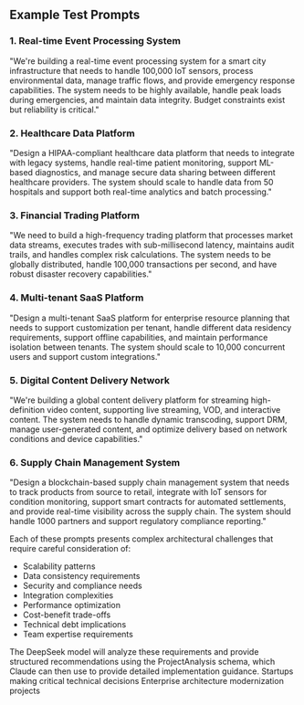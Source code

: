 ## Example Test Prompts

### 1. Real-time Event Processing System
"We're building a real-time event processing system for a smart city infrastructure that needs to handle 100,000 IoT sensors, process environmental data, manage traffic flows, and provide emergency response capabilities. The system needs to be highly available, handle peak loads during emergencies, and maintain data integrity. Budget constraints exist but reliability is critical."

### 2. Healthcare Data Platform
"Design a HIPAA-compliant healthcare data platform that needs to integrate with legacy systems, handle real-time patient monitoring, support ML-based diagnostics, and manage secure data sharing between different healthcare providers. The system should scale to handle data from 50 hospitals and support both real-time analytics and batch processing."

### 3. Financial Trading Platform
"We need to build a high-frequency trading platform that processes market data streams, executes trades with sub-millisecond latency, maintains audit trails, and handles complex risk calculations. The system needs to be globally distributed, handle 100,000 transactions per second, and have robust disaster recovery capabilities."

### 4. Multi-tenant SaaS Platform
"Design a multi-tenant SaaS platform for enterprise resource planning that needs to support customization per tenant, handle different data residency requirements, support offline capabilities, and maintain performance isolation between tenants. The system should scale to 10,000 concurrent users and support custom integrations."

### 5. Digital Content Delivery Network
"We're building a global content delivery platform for streaming high-definition video content, supporting live streaming, VOD, and interactive content. The system needs to handle dynamic transcoding, support DRM, manage user-generated content, and optimize delivery based on network conditions and device capabilities."

### 6. Supply Chain Management System
"Design a blockchain-based supply chain management system that needs to track products from source to retail, integrate with IoT sensors for condition monitoring, support smart contracts for automated settlements, and provide real-time visibility across the supply chain. The system should handle 1000 partners and support regulatory compliance reporting."

Each of these prompts presents complex architectural challenges that require careful consideration of:
- Scalability patterns
- Data consistency requirements
- Security and compliance needs
- Integration complexities
- Performance optimization
- Cost-benefit trade-offs
- Technical debt implications
- Team expertise requirements

The DeepSeek model will analyze these requirements and provide structured recommendations using the ProjectAnalysis schema, which Claude can then use to provide detailed implementation guidance.
Startups making critical technical decisions
Enterprise architecture modernization projects


